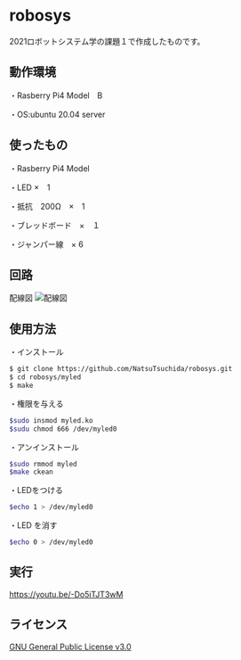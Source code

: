 # robosys
2021ロボットシステム学の課題１で作成したものです。

## 動作環境

・Rasberry Pi4 Model　B

・OS:ubuntu 20.04 server

## 使ったもの

・Rasberry Pi4 Model

・LED ×　1

・抵抗　200Ω　×　1

・ブレッドボード　×　１

・ジャンパー線　× 6


## 回路

配線図
![配線図](https://user-images.githubusercontent.com/95580448/146232864-489d3742-2dac-43bd-8d5e-825c952cef02.jpg)

## 使用方法

・インストール

```sh
$ git clone https://github.com/NatsuTsuchida/robosys.git
$ cd robosys/myled
$ make
```

・権限を与える

```sh
$sudo insmod myled.ko
$sudu chmod 666 /dev/myled0
```

・アンインストール

```sh
$sudo rmmod myled
$make ckean
```

・LEDをつける

```sh
$echo 1 > /dev/myled0
```

・LED を消す
```sh
$echo 0 > /dev/myled0
```
## 実行

https://youtu.be/-Do5iTJT3wM

## ライセンス

[GNU General Public License v3.0](https://github.com/NatsuTsuchida/robosys/blob/main/COPYING)
